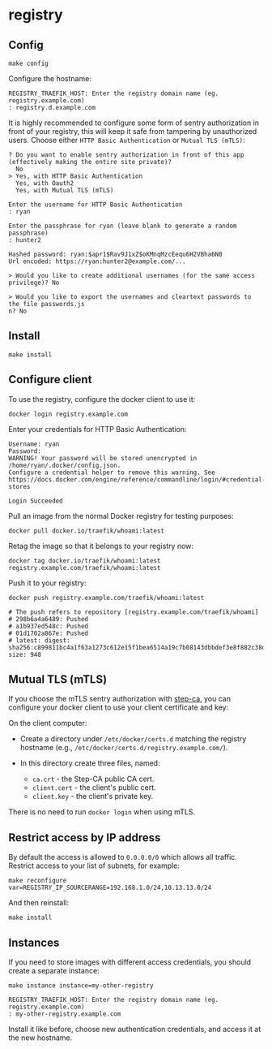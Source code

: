 # registry

## Config

```
make config
```

Configure the hostname:

```stdout
REGISTRY_TRAEFIK_HOST: Enter the registry domain name (eg. registry.example.com)
: registry.d.example.com
```

It is highly recommended to configure some form of sentry
authorization in front of your registry, this will keep it safe from
tampering by unauthorized users. Choose either `HTTP Basic
Authentication` or `Mutual TLS (mTLS)`:

```stdout
? Do you want to enable sentry authorization in front of this app (effectively making the entire site private)?  
  No
> Yes, with HTTP Basic Authentication
  Yes, with Oauth2
  Yes, with Mutual TLS (mTLS)

Enter the username for HTTP Basic Authentication
: ryan

Enter the passphrase for ryan (leave blank to generate a random passphrase)
: hunter2

Hashed password: ryan:$apr1$Rav9J1xZ$oKMnqMzcEequ6H2VBha6N0
Url encoded: https://ryan:hunter2@example.com/...

> Would you like to create additional usernames (for the same access privilege)? No

> Would you like to export the usernames and cleartext passwords to the file passwords.js
n? No
```

## Install

```
make install
```

## Configure client

To use the registry, configure the docker client to use it:

```
docker login registry.example.com
```

Enter your credentials for HTTP Basic Authentication:

```stdout
Username: ryan
Password: 
WARNING! Your password will be stored unencrypted in /home/ryan/.docker/config.json.
Configure a credential helper to remove this warning. See
https://docs.docker.com/engine/reference/commandline/login/#credential-stores

Login Succeeded
```

Pull an image from the normal Docker registry for testing purposes:

```
docker pull docker.io/traefik/whoami:latest
```

Retag the image so that it belongs to your registry now:

```
docker tag docker.io/traefik/whoami:latest registry.example.com/traefik/whoami:latest
```

Push it to your registry:

```
docker push registry.example.com/traefik/whoami:latest

# The push refers to repository [registry.example.com/traefik/whoami]
# 298b6a4a6489: Pushed 
# a1b937ed548c: Pushed 
# 01d1702a867e: Pushed 
# latest: digest: sha256:c899811bc4a1f63a1273c612e15f1bea6514a19c7b08143dbbdef3e8f882c38d size: 948
```

## Mutual TLS (mTLS)

If you choose the mTLS sentry authorization with
[step-ca](../step-ca), you can configure your docker client to use
your client certificate and key:

On the client computer:

 * Create a directory under `/etc/docker/certs.d` matching the
   registry hostname (e.g.,
   `/etc/docker/certs.d/registry.example.com/`).
 * In this directory create three files, named:
 
   * `ca.crt` - the Step-CA public CA cert.
   * `client.cert` - the client's public cert.
   * `client.key` - the client's private key.

There is no need to run `docker login` when using mTLS.

## Restrict access by IP address

By default the access is allowed to `0.0.0.0/0` which allows all
traffic. Restrict access to your list of subnets, for example:

```
make reconfigure var=REGISTRY_IP_SOURCERANGE=192.168.1.0/24,10.13.13.0/24
```

And then reinstall:

```
make install
```

## Instances

If you need to store images with different access credentials, you
should create a separate instance:

```
make instance instance=my-other-registry
```

```stdout
REGISTRY_TRAEFIK_HOST: Enter the registry domain name (eg. registry.example.com)
: my-other-registry.example.com
```

Install it like before, choose new authentication credentials, and
access it at the new hostname.
